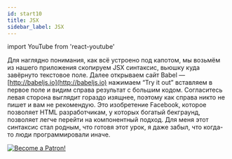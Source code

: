 ```yaml
---
id: start10
title: JSX
sidebar_label: JSX
---
```


import YouTube from 'react-youtube'

Для наглядно понимания, как всё устроено под капотом, мы возьмём из нашего приложения скопируем JSX синтаксис, вьюшку куда завёрнуто текстовое поле. Далее открываем сайт Babel — [http://babeljs.io](http://babeljs.io) нажимаем “Try it out” вставляем в первое поле и видим справа результат с большим кодом. Согласитесь левая сторона выглядит гораздо изящнее, поэтому как справа никто не пишет и вам не рекомендую. Это изобретение Facebook, которое позволяет HTML разработчикам, у которых богатый бекграунд, позволяет легче перейти на компонентный подход. Для меня этот синтаксис стал родным, что готовя этот урок, я даже забыл, что когда-то люди программировали иначе.

<YouTube videoId='fg_YpbzRHmQ' />

[![Become a Patron!](/img/logo/patreon.png)](https://www.patreon.com/bePatron?u=31769291)
